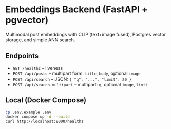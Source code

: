 # Embeddings Backend (FastAPI + pgvector)

Multimodal post embeddings with CLIP (text+image fused), Postgres vector storage, and simple ANN search.

## Endpoints
- `GET /healthz` – liveness
- `POST /api/posts` – multipart form: `title`, `body`, optional `image`
- `POST /api/search` – JSON: `{ "q": "...", "limit": 20 }`
- `POST /api/search-multipart` – multipart: `q`, optional `image`, `limit`

## Local (Docker Compose)
```bash
cp .env.example .env
docker compose up -d --build
curl http://localhost:8000/healthz

